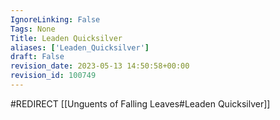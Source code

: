 ```yaml
---
IgnoreLinking: False
Tags: None
Title: Leaden Quicksilver
aliases: ['Leaden_Quicksilver']
draft: False
revision_date: 2023-05-13 14:50:58+00:00
revision_id: 100749
---
```


#REDIRECT [[Unguents of Falling Leaves#Leaden Quicksilver]]